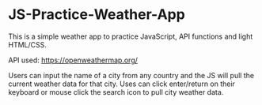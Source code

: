# JS-Practice-Weather-App

This is a simple weather app to practice JavaScript, API functions and light HTML/CSS.

API used: https://openweathermap.org/

Users can input the name of a city from any country and the JS will pull the current weather data for that city. Uses can click enter/return on their keyboard or mouse click the search icon to pull city weather data. 
